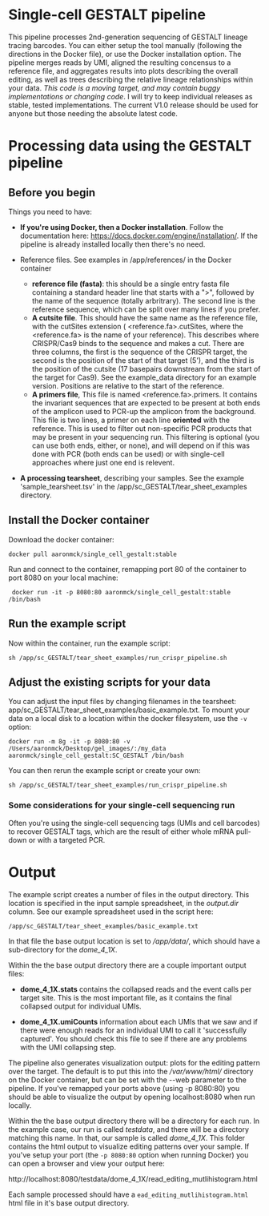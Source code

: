 # Single-cell GESTALT pipeline

This pipeline processes 2nd-generation sequencing of GESTALT lineage tracing barcodes. You can either setup the tool manually (following the directions in the Docker file), or use the Docker installation option. The pipeline merges reads by UMI, aligned the resulting concensus to a reference file, and aggregates results into plots describing the overall editing, as well as trees describing the relative lineage relationships within your data. *This code is a moving target, and may contain buggy implementations or changing code*. I will try to keep individual releases as stable, tested implementations. The current V1.0 release should be used for anyone but those needing the absolute latest code.


# Processing data using the GESTALT pipeline

## Before you begin
Things you need to have:
* **If you're using Docker, then a Docker installation**. Follow the documentation here: https://docs.docker.com/engine/installation/. If the pipeline is already installed locally then there's no need.

* Reference files. See examples in /app/references/ in the Docker container
  - **reference file (fasta)**: this should be a single entry fasta file containing a standard header line that starts with a ">", followed by the name of the sequence (totally arbritrary). The second line is the reference sequence, which can be split over many lines if you prefer.
  - **A cutsite file**. This should have the same name as the reference file, with the cutSites extension ( <reference.fa>.cutSites, where the <reference.fa> is the name of your reference). This describes where CRISPR/Cas9 binds to the sequence and makes a cut. There are three columns, the first is the sequence of the CRISPR target, the second is the position of the start of that target (5'), and the third is the position of the cutsite (17 basepairs downstream from the start of the target for Cas9). See the example_data directory for an example version. Positions are relative to the start of the reference.
  - **A primers file**, This file is named <reference.fa>.primers. It contains the invariant sequences that are expected to be present at both ends of the amplicon used to PCR-up the amplicon from the background. This file is two lines, a primer on each line **oriented** with the reference. This is used to filter out non-specific PCR products that may be present in your sequencing run. This filtering is optional (you can use both ends, either, or none), and will depend on if this was done with PCR (both ends can be used) or with single-cell approaches where just one end is relevent. 

* **A processing tearsheet**, describing your samples. See the example 'sample_tearsheet.tsv' in the /app/sc_GESTALT/tear_sheet_examples directory. 

## Install the Docker container

Download the docker container:
```
docker pull aaronmck/single_cell_gestalt:stable
```

Run and connect to the container, remapping port 80 of the container to port 8080 on your local machine:
```
 docker run -it -p 8080:80 aaronmck/single_cell_gestalt:stable /bin/bash
```
## Run the example script

Now within the container, run the example script:
```
sh /app/sc_GESTALT/tear_sheet_examples/run_crispr_pipeline.sh
```
## Adjust the existing scripts for your data

You can adjust the input files by changing filenames in the tearsheet: app/sc_GESTALT/tear_sheet_examples/basic_example.txt. To mount your data on a local disk to a location within the docker filesystem, use the ```-v``` option:
```
docker run -m 8g -it -p 8080:80 -v /Users/aaronmck/Desktop/gel_images/:/my_data aaronmck/single_cell_gestalt:SC_GESTALT /bin/bash
```
You can then rerun the example script or create your own:
```
sh /app/sc_GESTALT/tear_sheet_examples/run_crispr_pipeline.sh
```

### Some considerations for your single-cell sequencing run

Often you're using the single-cell sequencing tags (UMIs and cell barcodes) to recover GESTALT tags, which are the result of either whole mRNA pull-down or with a targeted PCR. 


# Output

The example script creates a number of files in the output directory. This location is specified in the input sample spreadsheet, in the *output.dir* column. See our example spreadsheet used in the script here: 

`/app/sc_GESTALT/tear_sheet_examples/basic_example.txt`

In that file the base output location is set to */app/data/*, which should have a sub-directory for the *dome_4_1X*. 

Within the the base output directory there are a couple important output files:

* **dome_4_1X.stats** contains the collapsed reads and the event calls per target site. This is the most important file, as it contains the final collapsed output for individual UMIs.

* **dome_4_1X.umiCounts** information about each UMIs that we saw and if there were enough reads for an individual UMI to call it 'successfully captured'. You should check this file to see if there are any problems with the UMI collapsing step.  

The pipeline also generates visualization output: plots for the editing pattern over the target. The default is to put this into the */var/www/html/* directory on the Docker container, but can be set with the --web parameter to the pipeline. If you've remapped your ports above (using -p 8080:80) you should be able to visualize the output by opening localhost:8080 when run locally. 

Within the the base output directory there will be a directory for each run. In the example case, our run is called *testdata*, and there will be a directory matching this name. In that, our sample is called *dome_4_1X*. This folder contains the html output to visualize editing patterns over your sample. If you've setup your port (the `-p 8080:80` option when running Docker) you can open a browser and view your output here:

http://localhost:8080/testdata/dome_4_1X/read_editing_mutlihistogram.html

Each sample processed should have a `ead_editing_mutlihistogram.html` html file in it's base output directory.
